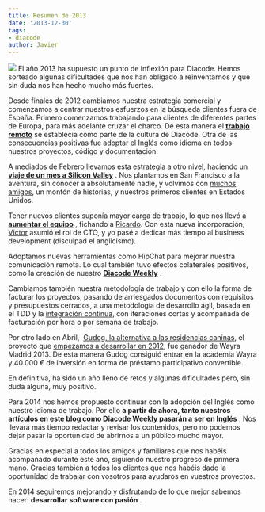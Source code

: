 ```yaml
---
title: Resumen de 2013
date: '2013-12-30'
tags:
- diacode
author: Javier
---
```


![](https://diacode-blog.s3-eu-west-1.amazonaws.com/2013/12/diacode_20131.png)
El año 2013 ha supuesto un punto de inflexión para Diacode. Hemos sorteado algunas dificultades que nos han obligado a reinventarnos y que sin duda nos han hecho mucho más fuertes.

Desde finales de 2012 cambiamos nuestra estrategia comercial y comenzamos a centrar nuestros esfuerzos en la búsqueda clientes fuera de España. Primero comenzamos trabajando para clientes de diferentes partes de Europa, para más adelante cruzar el charco. De esta manera el
**[trabajo remoto](http://blog.diacode.com/herramientas-colaborativas-para-equipos-remotos)**
 se establecía como parte de la cultura de Diacode. Otra de las consecuencias positivas fue adoptar el Inglés como idioma en todos nuestros proyectos, código y documentación.

A mediados de Febrero llevamos esta estrategia a otro nivel, haciendo un 
**[viaje de un mes a Silicon Valley](http://blog.diacode.com/diacode-en-silicon-valley-parte-1)**
. Nos plantamos en San Francisco a la aventura, sin conocer a absolutamente nadie, y volvimos con 
[muchos](http://20mission.com) 
[amigos](http://tractical.com), un montón de historias, y nuestros primeros clientes en Estados Unidos.


Tener nuevos clientes suponía mayor carga de trabajo, lo que nos llevó a 
**[aumentar el equipo](http://blog.diacode.com/cumplimos-tres-anios-y-ampliamos-equipo)**
, fichando a 
[Ricardo](https://twitter.com/bigardone). Con esta nueva incorporación, 
[Victor](http://twitter.com/hopsor) asumió el rol de CTO, y yo pasé a dedicar más tiempo al 
business development (disculpad el anglicismo).

Adoptamos nuevas herramientas como HipChat para mejorar nuestra comunicación remota. Lo cual también tuvo efectos colaterales positivos, como la creación de nuestro 
**[Diacode Weekly](http://blog.diacode.com/category/diacode-weekly)**
.

Cambiamos también nuestra metodología de trabajo y con ello la forma de facturar los proyectos, pasando de arriesgados documentos con requisitos y presupuestos cerrados, a una metodología de desarrollo ágil, basada en el TDD y la 
[integración continua](http://blog.diacode.com/integracion-continua-con-jenkins-parte-1-introduccion-e-instalacion), con iteraciones cortas y acompañada de facturación por hora o por semana de trabajo.

Por otro lado en Abril, 
[Gudog, la alternativa a las residencias caninas](http://gudog.com), el proyecto que 
[empezamos a desarrollar en 2012](http://blog.diacode.com/gudog-solicita-un-paseador-para-tu-perro), fue ganador de Wayra Madrid 2013. De esta manera Gudog consiguió entrar en la academia Wayra y 40.000 € de inversión en forma de préstamo participativo convertible.

En definitiva, ha sido un año lleno de retos y algunas dificultades pero, sin duda alguna, muy positivo.

Para 2014 nos hemos propuesto continuar con la adopción del Inglés como nuestro idioma de trabajo. Por ello
**a partir de ahora, tanto nuestros artículos en este blog como Diacode Weekly pasarán a ser en Inglés**
. Nos llevará más tiempo redactar y revisar los contenidos, pero no podemos dejar pasar la oportunidad de abrirnos a un público mucho mayor.

Gracias en especial a todos los amigos y familiares que nos habéis acompañado durante este año, siguiendo nuestro progreso de primera mano. Gracias también a todos los clientes que nos habéis dado la oportunidad de trabajar con vosotros para ayudaros en vuestros proyectos.

En 2014 seguiremos mejorando y disfrutando de lo que mejor sabemos hacer: 
**desarrollar software con pasión**
.
